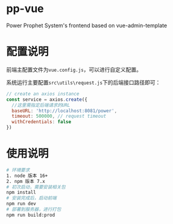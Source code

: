 # pp-vue
Power Prophet System's frontend based on vue-admin-template
# 配置说明

前端主配置文件为`vue.config.js`，可以进行自定义配置。

系统运行主要配置`src\utils\request.js`下的后端接口路径即可：

```js
// create an axios instance
const service = axios.create({
  //这里需指定后端请求的URL
  baseURL: 'http://localhost:8081/power',
  timeout: 500000, // request timeout
  withCredentials: false
})
```

# 使用说明

```bash
# 环境要求
1. node 版本 16+
2. npm 版本 7.x
# 初次启动，需要安装相关包
npm install
# 安装完成后，启动前端
npm run dev
# 部署到服务器，进行打包
npm run build:prod
```

